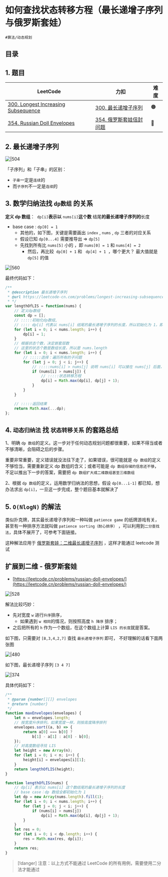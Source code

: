 
# 如何查找状态转移方程（最长递增子序列与俄罗斯套娃）

`#算法/动态规划` 


## 目录
<!-- toc -->
 ## 1. 题目 

| LeetCode                                                                                             | 力扣                                                                           | 难度  |
| ---------------------------------------------------------------------------------------------------- | ---------------------------------------------------------------------------- | --- |
| [300. Longest Increasing Subsequence](https://leetcode.com/problems/longest-increasing-subsequence/) | [300. 最长递增子序列](https://leetcode.cn/problems/longest-increasing-subsequence/) | 🟠  |
| [354. Russian Doll Envelopes](https://leetcode.com/problems/russian-doll-envelopes/)                 | [354. 俄罗斯套娃信封问题](https://leetcode.cn/problems/russian-doll-envelopes/)       | 🔴  |

## 2. 最长递增子序列

![|504](https://od-1310531898.cos.ap-beijing.myqcloud.com/202303250743194.png)

「子序列」和「子串」的区别：

- `子串`一定是`连续`的
- 而`子序列`不一定是`连续`的

## 3. 数学归纳法找 `dp数组` 的关系

**定义 dp 数组**：  `dp[i]`**表示以** `nums[i]`**这个数** 结尾**的最长递增子序列的**长度

- base case : `dp[0] = 1`
	- 其他的，如下图，关键是需要画出 `index` , `nums` , `dp` 三者的对应关系
	- 假设已知 `dp[0...4]` 需要推导出 => `dp[5]`
	- 先找到所有比 `nums[5]` 小的 ，即 `nums[0] = 1` 和 `nums[4] = 2`
		- 然后，再比较  `dp[0] + 1` 和   `dp[4] + 1`  ，哪个更大？ 最大值就是 `dp[5]` 的值

![|560](https://od-1310531898.cos.ap-beijing.myqcloud.com/202303250744477.png)

最终代码如下：

```js hl:17,13
/**
 * @description 最长递增子序列
 * @url https://leetcode-cn.com/problems/longest-increasing-subsequence/
 * */
var lengthOfLIS = function(nums) {
    // 定义dp数组
    const dp = [];
    // :::::初始化dp数组,
    // :::: dp[i] 代表以 nums[i] 结尾的最长递增子序列的长度，所以初始化为 1，即以自己结尾的最长递增子序列长度至少为 1
    for (let i = 0; i < nums.length; i++) {
        dp[i] = 1;
    }
    // 根据状态个数，决定嵌套层数
    // 这里的状态个数是数组长度，所以是 nums.length
    for (let i = 0; i < nums.length; i++) {
        // :::::选择：遍历所有的子问题
        for (let j = 0; j < i; j++) {
            // :::::nums[i] > nums[j] 说明 nums[i] 可以接在 nums[j] 后面，形成一个更长的递增子序列
            if (nums[i] > nums[j]) {
                // :::::状态转移方程
                dp[i] = Math.max(dp[i], dp[j] + 1);
            }
        }
    }

    // :::::返回结果
    return Math.max(...dp);
};
```

## 4. `动态归纳法` 找 `状态转移关系` 的套路总结

1、明确 `dp 数组`的定义。这一步对于任何动态规划问题都很重要，如果不得当或者不够清晰，会阻碍之后的步骤。

重要非常重要，定义错误就没法往下走了，如果错误，很可能就是 `dp 数组`的定义不够恰当，需要重新定义 dp 数组的含义；或者可能是 `dp 数组存储的信息还不够`，不足以推出下一步的答案，需要把 `dp 数组扩大成二维数组甚至三维数组`

2、根据 `dp 数组`的定义，运用数学归纳法的思想，假设 `dp[0...i-1]` 都已知，想办法求出 `dp[i]`，一旦这一步完成，整个题目基本就解决了

## 5. `O(NlogN)` 的解法

类似扑克牌，其实最长递增子序列和一种叫做 `patience game` 的纸牌游戏有关，甚至有一种排序方法就叫做 `patience sorting（耐心排序）` ，可以利用到`二分查找法`，具体不展开了，可参考下面链接。

这种解法应用于 [俄罗斯套娃：二维最长递增子序列](https://www.yuque.com/liguwe/agorithms/xh82rz1hu7r84xl4 "俄罗斯套娃：二维最长递增子序列") ，这样才能通过 leetcode 测试


## 扩展到二维 - 俄罗斯套娃

- [https://leetcode.cn/problems/russian-doll-envelopes/](https://leetcode.cn/problems/russian-doll-envelopes/)

![|528](https://832-1310531898.cos.ap-beijing.myqcloud.com/395e584dee98c2424eaf6360398e0aeb.png)

解法比较巧妙：

- 先对宽度 `w` 进行`升序`排序， 
   - 如果遇到 `w 相同`的情况，则按照高度 `h`  `降序` 排序；
- 之后把所有的 `h` 作为一个数组，在这个数组上计算 `LIS 的长度`就是答案。

如下图，只需要对 `[8,3,4,2,7]` 查找 `最长递增子序列` 即可， 不好理解的话看下面两张图

![|480](https://832-1310531898.cos.ap-beijing.myqcloud.com/24098ee53be356c7b43e38ad34229b34.png)

如下图，最长递增子序列 `[3 4 7]`

![|374](https://832-1310531898.cos.ap-beijing.myqcloud.com/36da8b6d16a4d0334f52544cda98e823.png)

具体代码如下：

```javascript hl:8,9
/**
 * @param {number[][]} envelopes
 * @return {number}
 */
function maxEnvelopes(envelopes) {
    let n = envelopes.length;
    // 按宽度升序排列，如果宽度一样，则按高度降序排列
    envelopes.sort((a, b) => {
        return a[0] === b[0] ?
            b[1] - a[1] : a[0] - b[0];
    });
    // 对高度数组寻找 LIS
    let height = new Array(n);
    for (let i = 0; i < n; i++) {
        height[i] = envelopes[i][1];
    }
    return lengthOfLIS(height);
}

function lengthOfLIS(nums) {
    // dp[i] 表示以 nums[i] 这个数结尾的最长递增子序列的长度
    // base case：dp 数组全都初始化为 1
    let dp = new Array(nums.length).fill(1);
    for (let i = 0; i < nums.length; i++) {
        for (let j = 0; j < i; j++) {
            if (nums[i] > nums[j])
                dp[i] = Math.max(dp[i], dp[j] + 1);
        }
    }
    let res = 0;
    for (let i = 0; i < dp.length; i++) {
        res = Math.max(res, dp[i]);
    }
    return res;
}
```

> [!danger]
注意：以上方式不能通过 LeetCode 的所有用例，需要使用二分法才能通过


